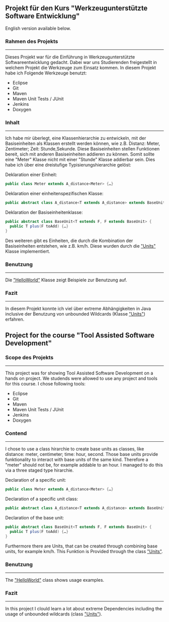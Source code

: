 ## Projekt für den Kurs "Werkzeugunterstützte Software Entwicklung"

English version available below.

### Rahmen des Projekts
------------------
Dieses Projekt war für die Einführung in Werkzeugunterstützte Softwareentwicklung gedacht. Dabei war uns Studierenden freigestellt in welchem Projekt die Werkzeuge zum Einsatz kommen. In diesem Projekt habe ich Folgende Werkzeuge benutzt:
 - Eclipse
 - Git
 - Maven
 - Maven Unit Tests / JUnit
 - Jenkins
 - Doxygen

### Inhalt
-----------------
Ich habe mir überlegt, eine Klassenhierarchie zu entwickeln, mit der Basiseinheiten als Klassen erstellt werden können, wie z.B. Distanz: Meter, Zentimeter; Zeit: Stunde,Sekunde. Diese Basiseinheiten stellen Funktionen bereit, sich mit anderen Basiseinheiten addieren zu können. Somit sollte eine "Meter" Klasse nicht mit einer "Stunde" Klasse addierbar sein. Dies habe ich über eine dreistufige Typisierungshierarchie gelöst:

Deklaration einer Einheit:
```Java
public class Meter extends A_distance<Meter> {…}
```
Deklaration einer einheitenspezifischen Klasse:
```Java
public abstract class A_distance<T extends A_distance> extends BaseUnit<T,A_distance> {…}
```
Deklaration der Basiseinheitenklasse:
```Java
public abstract class BaseUnit<T extends F, F extends BaseUnit> {
  public T plus(F toAdd) {…}
}
```

Des weiteren gibt es Einheiten, die durch die Kombination der Basiseinheiten entstehen, wie z.B. km/h. Diese wurden durch die ["Units"](./src/com/WUSE/Units/Unit.java) Klasse implementiert. 

### Benutzung
-------
Die ["HelloWorld"](./src/helloWorld/HelloWorld.java) Klasse zeigt Beispiele zur Benutzung auf.

### Fazit
-------
In diesem Projekt konnte ich viel über extreme Abhängigkeiten in Java inclusive der Benutzung von unbounded Wildcards (Klasse ["Units"](./src/com/WUSE/Units/Unit.java)) erfahren.



## Project for the course "Tool Assisted Software Development"

### Scope des Projekts
------------------
This project was for showing Tool Assisted Software Development on a hands on project. We studends were allowed to use any project and tools for this course. I chose following tools:
 - Eclipse
 - Git
 - Maven
 - Maven Unit Tests / JUnit
 - Jenkins
 - Doxygen

### Contend
-----------------
I chose to use a class hirarchie to create base units as classes, like distance: meter, centimeter; time: hour, second. Those base units provide funktionality to interact with base units of the same kind. Therefore a "meter" should not be, for example addable to an hour. I managed to do this via a three staged type hirarchie.

Declaration of a specific unit:
```Java
public class Meter extends A_distance<Meter> {…}
```
Declaration of a specific unit class:
```Java
public abstract class A_distance<T extends A_distance> extends BaseUnit<T,A_distance> {…}
```
Declaration of the base unit:
```Java
public abstract class BaseUnit<T extends F, F extends BaseUnit> {
  public T plus(F toAdd) {…}
}
```

Furthermore there are Units, that can be created through combining base units, for example km/h. This Funktion is Provided through the class ["Units"](./src/com/WUSE/Units/Unit.java).

### Benutzung
-------
The ["HelloWorld"](./src/helloWorld/HelloWorld.java) class shows usage examples.

### Fazit
-------
In this project I clould learn a lot about extreme Dependencies including the usage of unbounded wildcards (class ["Units"](./src/com/WUSE/Units/Unit.java)).




